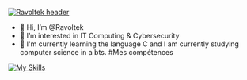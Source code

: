[![Ravoltek
header](https://images2.alphacoders.com/971/thumbbig-971586.webp)](https://images2.alphacoders.com/971/thumbbig-971586.webp)


- 👋 Hi, I’m @Ravoltek
- 👀 I’m interested in IT Computing & Cybersecurity
- 🌱 I'm currently learning the language C and I am currently studying computer science in a bts.
#Mes compétences

[![My Skills](https://skillicons.dev/icons?i=php,html,css,bash,c,linux)](https://skillicons.dev)
